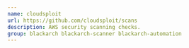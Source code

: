 ```yaml
---
name: cloudsploit
url: https://github.com/cloudsploit/scans
description: AWS security scanning checks.
group: blackarch blackarch-scanner blackarch-automation
---
```

